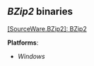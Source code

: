 *BZip2* binaries
----------------

[[SourceWare.BZip2]: BZip2](https://www.sourceware.org/bzip2)

**Platforms**:
- *Windows*

